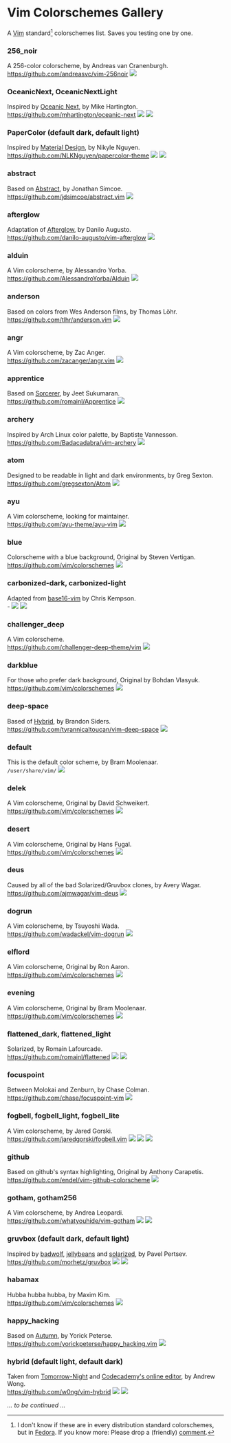 # Vim Colorschemes Gallery
A [Vim](https://github.com/vim/) standard[^1] colorschemes list. Saves you testing one by one.

[^1]: I don't know if these are in every distribution standard colorschemes, but in [Fedora](https://getfedora.org). If you know more: Please drop a (friendly) [comment](https://github.com/9juhnke/Vim-Colorschemes-Gallery/issues).

### 256_noir
A 256-color colorscheme, by Andreas van Cranenburgh.
<br>https://github.com/andreasvc/vim-256noir
![](256_noir.png)

### OceanicNext, OceanicNextLight
Inspired by [Oceanic Next](https://github.com/voronianski/oceanic-next-color-scheme), by Mike Hartington.
<br>https://github.com/mhartington/oceanic-next
![](OceanicNextLight.png)
![](OceanicNext.png)

### PaperColor (default dark, default light)
Inspired by [Material Design](https://material.io/), by Nikyle Nguyen.
<br>https://github.com/NLKNguyen/papercolor-theme
![](PaperColor_l.png)
![](PaperColor_d.png)

### abstract
Based on [Abstract](https://www.abstractapp.com), by Jonathan Simcoe.
<br>https://github.com/jdsimcoe/abstract.vim
![](abstract.png)

### afterglow
Adaptation of [Afterglow](https://github.com/YabataDesign/afterglow-theme), by Danilo Augusto.
<br>https://github.com/danilo-augusto/vim-afterglow
![](afterglow.png)

### alduin
A Vim colorscheme, by Alessandro Yorba.
<br>https://github.com/AlessandroYorba/Alduin
![](alduin.png)

### anderson
Based on colors from Wes Anderson films, by Thomas Löhr.
<br>https://github.com/tlhr/anderson.vim
![](anderson.png)

### angr
A Vim colorscheme, by Zac Anger.
<br>https://github.com/zacanger/angr.vim
![](angr.png)

### apprentice
Based on [Sorcerer](https://www.vim.org/scripts/script.php?script_id=3299), by Jeet Sukumaran.
<br>https://github.com/romainl/Apprentice
![](apprentice.png)

### archery
Inspired by Arch Linux color palette, by Baptiste Vannesson.
<br>https://github.com/Badacadabra/vim-archery
![](archery.png)

### atom
Designed to be readable in light and dark environments, by Greg Sexton.
<br>https://github.com/gregsexton/Atom
![](atom.png)

### ayu
A Vim colorscheme, looking for maintainer.
<br>https://github.com/ayu-theme/ayu-vim
![](ayu.png)

### blue
Colorscheme with a blue background, Original by Steven Vertigan.
<br>https://github.com/vim/colorschemes
![](blue.png)

### carbonized-dark, carbonized-light
Adapted from [base16-vim](https://github.com/chriskempson/base16-vim) by Chris Kempson.
<br>-
![](carbonized-light.png)
![](carbonized-dark.png)

### challenger_deep
A Vim colorscheme.
<br>https://github.com/challenger-deep-theme/vim
![](challenger_deep.png)

### darkblue
For those who prefer dark background, Original by Bohdan Vlasyuk.
<br>https://github.com/vim/colorschemes
![](darkblue.png)

### deep-space
Based of [Hybrid](https://github.com/w0ng/vim-hybrid), by Brandon Siders.
<br>https://github.com/tyrannicaltoucan/vim-deep-space
![](deep-space.png)

### default
This is the default color scheme, by Bram Moolenaar.
<br>`/user/share/vim/`
![](default.png)

### delek
A Vim colorscheme, Original by David Schweikert.
<br>https://github.com/vim/colorschemes
![](delek.png)

### desert
A Vim colorscheme, Original by Hans Fugal.
<br>https://github.com/vim/colorschemes
![](desert.png)

### deus
Caused by all of the bad Solarized/Gruvbox clones, by Avery Wagar.
<br> https://github.com/ajmwagar/vim-deus
![](deus.png)

### dogrun
A Vim colorscheme, by Tsuyoshi Wada. 
<br>https://github.com/wadackel/vim-dogrun
![](dogrun.png)

### elflord
A Vim colorscheme, Original by Ron Aaron.
<br>https://github.com/vim/colorschemes
![](elflord.png)

### evening
A Vim colorscheme, Original by Bram Moolenaar.
<br>https://github.com/vim/colorschemes
![](evening.png)

### flattened_dark, flattened_light
Solarized, by Romain Lafourcade.
<br>https://github.com/romainl/flattened
![](flattened_light.png)
![](flattened_dark.png)

### focuspoint
Between Molokai and Zenburn, by Chase Colman.
<br>https://github.com/chase/focuspoint-vim
![](focuspoint.png)

### fogbell, fogbell_light, fogbell_lite
A Vim colorscheme, by Jared Gorski.
<br>https://github.com/jaredgorski/fogbell.vim
![](fogbell_light.png)
![](fogbell_lite.png)
![](fogbell.png)

### github
Based on github's syntax highlighting, Original by Anthony Carapetis.
<br>https://github.com/endel/vim-github-colorscheme
![](github.png)

### gotham, gotham256
A Vim colorscheme, by Andrea Leopardi.
<br>https://github.com/whatyouhide/vim-gotham
![](gotham.png)
![](gotham256.png)

### gruvbox (default dark, default light)
Inspired by [badwolf](https://github.com/sjl/badwolf), [jellybeans](https://github.com/nanotech/jellybeans.vim) and [solarized](https://ethanschoonover.com/solarized/), by Pavel Pertsev.
<br>https://github.com/morhetz/gruvbox
![](gruvbox_l.png)
![](gruvbox_d.png)

### habamax
Hubba hubba hubba, by Maxim Kim.
<br>https://github.com/vim/colorschemes
![](habamax.png)

### happy_hacking
Based on [Autumn](https://github.com/yorickpeterse/autumn.vim), by Yorick Peterse.
<br>https://github.com/yorickpeterse/happy_hacking.vim
![](happy_hacking.png)

### hybrid (default light, default dark)
Taken from [Tomorrow-Night](https://github.com/chriskempson/vim-tomorrow-theme) and [Codecademy's online editor](https://www.codecademy.com/learn), by Andrew Wong.
<br>https://github.com/w0ng/vim-hybrid
![](hybrid_l.png)
![](hybrid_d.png)




*... to be continued ...*
